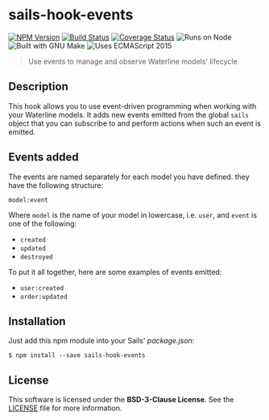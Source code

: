 # sails-hook-events

[![NPM Version][npm-badge]][npm-url]
[![Build Status][travis-badge]][travis-url]
[![Coverage Status][coveralls-badge]][coveralls-url]
![Runs on Node][node-badge]
![Built with GNU Make][make-badge]
![Uses ECMAScript 2015][es-badge]

> Use events to manage and observe Waterline models' lifecycle

## Description

This hook allows you to use event-driven programming when working with your Waterline models. It adds new events emitted from the global `sails` object that you can subscribe to and perform actions when such an event is emitted.

## Events added

The events are named separately for each model you have defined. they have the following structure:

`model:event`

Where `model` is the name of your model in lowercase, i.e. `user`, and `event` is one of the following:

- `created`
- `updated`
- `destroyed`

To put it all together, here are some examples of events emitted:

- `user:created`
- `order:updated`

## Installation

Just add this npm module into your Sails' *package.json*:

`$ npm install --save sails-hook-events`

## License

This software is licensed under the **BSD-3-Clause License**. See the [LICENSE](LICENSE) file for more information.


[npm-badge]: https://img.shields.io/npm/v/sails-hook-events.svg?style=flat-square
[npm-url]: https://npmjs.org/package/sails-hook-events

[travis-badge]: https://img.shields.io/travis/Dreamscapes/sails-hook-events.svg?style=flat-square
[travis-url]: https://travis-ci.org/Dreamscapes/sails-hook-events

[coveralls-badge]: https://img.shields.io/coveralls/Dreamscapes/sails-hook-events.svg?style=flat-square
[coveralls-url]: https://coveralls.io/r/Dreamscapes/sails-hook-events

[node-badge]: https://img.shields.io/node/v/sails-hook-events.svg?style=flat-square
[make-badge]: https://img.shields.io/badge/built%20with-GNU%20Make-brightgreen.svg?style=flat-square
[es-badge]: https://img.shields.io/badge/ECMA-2015-f0db4f.svg?style=flat-square
